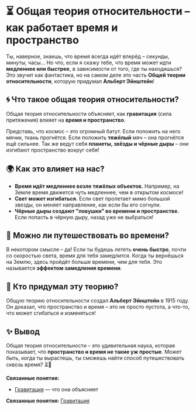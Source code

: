 # ⏳ Общая теория относительности – как работает время и пространство  

Ты, наверное, знаешь, что время всегда идёт вперёд – секунды, минуты, часы… Но что, если я скажу тебе, что время может идти **медленнее или быстрее**, в зависимости от того, где ты находишься? Это звучит как фантастика, но на самом деле это часть **Общей теории относительности**, которую придумал **Альберт Эйнштейн**!  

## 🌀 Что такое общая теория относительности?  
Общая теория относительности объясняет, как **гравитация** (сила притяжения) влияет на **время и пространство**.  

Представь, что космос – это огромный батут. Если положить на него мячик, ткань прогнётся. Если положить **тяжёлый** мяч – она прогнётся ещё сильнее. Так же ведут себя **планеты, звёзды и чёрные дыры** – они изгибают пространство вокруг себя!  

## 🌍 Как это влияет на нас?  
- **Время идёт медленнее возле тяжёлых объектов.** Например, на Земле время движется чуть медленнее, чем в открытом космосе!  
- **Свет может изгибаться.** Если свет пролетает мимо большой звезды, он меняет направление, как если бы его согнули.  
- **Чёрные дыры создают "ловушки" во времени и пространстве.** Если попасть в чёрную дыру, назад уже не выбраться!  

## 🚀 Можно ли путешествовать во времени?  
В некотором смысле – да! Если ты будешь лететь **очень быстро**, почти со скоростью света, время для тебя замедлится. Когда ты вернёшься на Землю, здесь пройдёт больше времени, чем для тебя. Это называется **эффектом замедления времени**.  

## 🎩 Кто придумал эту теорию?  
Общую теорию относительности создал **Альберт Эйнштейн** в 1915 году. Он доказал, что пространство и время – это не просто пустота, а что-то, что может сгибаться и изменяться!  

## ✨ Вывод  
Общая теория относительности – это удивительная наука, которая показывает, что **пространство и время не такие уж простые**. Может быть, когда ты вырастешь, ты сможешь найти способ путешествовать сквозь время? ⏳🚀  

**Связанные понятия:**
- [Гравитация](Гравитация.md) — что она объясняет

**Связанные понятия:** [Гравитация](./Гравитация.md)